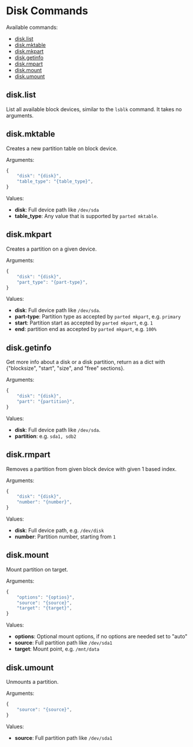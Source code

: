 # Disk Commands

Available commands:

- [disk.list](#list)
- [disk.mktable](#mktable)
- [disk.mkpart](#mkpart)
- [disk.getinfo](#getinfo)
- [disk.rmpart](#rmpart)
- [disk.mount](#mount)
- [disk.umount](#umount)


<a id="list"></a>
## disk.list

List all available block devices, similar to the `lsblk` command. It takes no arguments.


<a id="mktable"></a>
## disk.mktable

Creates a new partition table on block device.

Arguments:
```javascript
{
    "disk": "{disk}",
    "table_type": "{table_type}",
}
```

Values:
- **disk**: Full device path like `/dev/sda`
- **table_type**: Any value that is supported by `parted mktable`.


<a id="mkpart"></a>
## disk.mkpart

Creates a partition on a given device.

Arguments:
```javascript
{
    "disk": "{disk}",
    "part_type": "{part-type}",
}
```

Values:
- **disk**: Full device path like `/dev/sda`.
- **part-type**: Partition type as accepted by `parted mkpart`, e.g. `primary`
- **start**: Partition start as accepted by `parted mkpart`, e.g. `1`
- **end**: partition end as accepted by `parted mkpart`, e.g. `100%`


<a id="getinfo"></a>
## disk.getinfo

Get more info about a disk or a disk partition, return as a dict with {"blocksize", "start", "size", and "free" sections}.

Arguments:
```javascript
{
    "disk": "{disk}",
    "part": "{partition}",
}
```

Values:
- **disk**: Full device path like `/dev/sda`.
- **partition**: e.g. `sda1, sdb2`


<a id="rmpart"></a>
## disk.rmpart

Removes a partition from given block device with given 1 based index.

Arguments:
```javascript
{
    "disk": "{disk}",
    "number": "{number}",
}
```

Values:
- **disk**: Full device path, e.g. `/dev/disk`
- **number**: Partition number, starting from `1`


<a id="mount"></a>
## disk.mount

Mount partition on target.

Arguments:
```javascript
{
    "options": "{optios}",
    "source": "{source}",
    "target": "{target}",
}
```

Values:
- **options**: Optional mount options, if no options are needed set to "auto"
- **source**: Full partition path like `/dev/sda1`
- **target**: Mount point, e.g. `/mnt/data`


<a id="umount"></a>
## disk.umount

Unmounts a partition.

Arguments:
```javascript
{
    "source": "{source}",
}
```

Values:
- **source**: Full partition path like `/dev/sda1`
